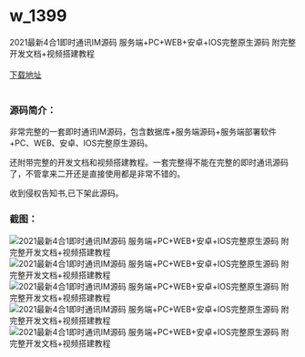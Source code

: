 # w_1399
2021最新4合1即时通讯IM源码 服务端+PC+WEB+安卓+IOS完整原生源码 附完整开发文档+视频搭建教程
<br/></br>
[下载地址](https://www.uuid2.com/1399.html "下载地址")
<br/></br>
<h3>源码简介：</h3>
<p>非常完整的一套即时通讯IM源码，包含数据库+服务端源码+服务端部署软件+PC、WEB、安卓、IOS完整原生源码。<p>
<p>还附带完整的开发文档和视频搭建教程。一套完整得不能在完整的即时通讯源码了，不管拿来二开还是直接使用都是非常不错的。<p>
<p>收到侵权告知书,已下架此源码。<p>
<h3>截图：</h3>
<img src="https://www.uuid2.com/wp-content/uploads/img/202108/93f5b99767.png" alt="2021最新4合1即时通讯IM源码 服务端+PC+WEB+安卓+IOS完整原生源码 附完整开发文档+视频搭建教程"><img src="https://www.uuid2.com/wp-content/uploads/img/202108/8689c70857.png" alt="2021最新4合1即时通讯IM源码 服务端+PC+WEB+安卓+IOS完整原生源码 附完整开发文档+视频搭建教程"><img src="https://www.uuid2.com/wp-content/uploads/img/202108/8689c70450.png" alt="2021最新4合1即时通讯IM源码 服务端+PC+WEB+安卓+IOS完整原生源码 附完整开发文档+视频搭建教程"><img src="https://www.uuid2.com/wp-content/uploads/img/202108/8fda03b703.png" alt="2021最新4合1即时通讯IM源码 服务端+PC+WEB+安卓+IOS完整原生源码 附完整开发文档+视频搭建教程"><img src="https://www.uuid2.com/wp-content/uploads/img/202108/511887a199.png" alt="2021最新4合1即时通讯IM源码 服务端+PC+WEB+安卓+IOS完整原生源码 附完整开发文档+视频搭建教程">
